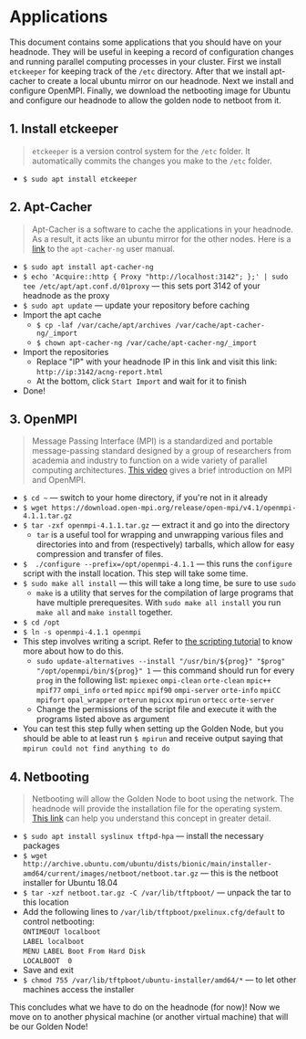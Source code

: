 # Applications

This document contains some applications that you should have on your headnode.
They will be useful in keeping a record of configuration changes and running parallel computing processes in your cluster.
First we install `etckeeper` for keeping track of the `/etc` directory.
After that we install apt-cacher to create a local ubuntu mirror on our headnode.
Next we install and configure OpenMPI.
Finally, we download the netbooting image for Ubuntu and configure our headnode to allow the golden node to netboot from it.

## 1. Install etckeeper

> `etckeeper` is a version control system for the `/etc` folder.
> It automatically commits the changes you make to the `/etc` folder.

* `$ sudo apt install etckeeper`

## 2. Apt-Cacher

> Apt-Cacher is a software to cache the applications in your headnode.
> As a result, it acts like an ubuntu mirror for the other nodes.
> Here is a [link](https://www.unix-ag.uni-kl.de/~bloch/acng/html/index.html) to the `apt-cacher-ng` user manual.

* `$ sudo apt install apt-cacher-ng`
* `$ echo 'Acquire::http { Proxy "http://localhost:3142"; };' | sudo tee /etc/apt/apt.conf.d/01proxy` &mdash; this sets port 3142 of your headnode as the proxy
* `$ sudo apt update` &mdash; update your repository before caching
* Import the apt cache
  * `$ cp -laf /var/cache/apt/archives /var/cache/apt-cacher-ng/_import`
  * `$ chown apt-cacher-ng /var/cache/apt-cacher-ng/_import`
* Import the repositories
  * Replace "IP" with your headnode IP in this link and visit this link: `http://ip:3142/acng-report.html`
  * At the bottom, click `Start Import` and wait for it to finish
* Done!

## 3. OpenMPI

> Message Passing Interface (MPI) is a standardized and portable message-passing standard designed by a group of researchers from academia and industry to function on a wide variety of parallel computing architectures.
> [This video](https://www.youtube.com/watch?v=D0-xSWBGNAw) gives a brief introduction on MPI and OpenMPI.

* `$ cd ~` &mdash; switch to your home directory, if you're not in it already
* `$ wget https://download.open-mpi.org/release/open-mpi/v4.1/openmpi-4.1.1.tar.gz`
* `$ tar -zxf openmpi-4.1.1.tar.gz` &mdash; extract it and go into the directory
  * `tar` is a useful tool for wrapping and unwrapping various files and directories into and from (respectively) tarballs, which allow for easy compression and transfer of files.
* `$  ./configure --prefix=/opt/openmpi-4.1.1` &mdash; this runs the `configure` script with the install location.
This step will take some time.
* `$ sudo make all install` &mdash; this will take a long time, be sure to use `sudo`
  * `make` is a utility that serves for the compilation of large programs that have multiple prerequesites. With `sudo make all install` you run `make all` and `make install` together.
* `$ cd /opt`
* `$ ln -s openmpi-4.1.1 openmpi`
* This step involves writing a script.
Refer to [the scripting tutorial](03_scripting.md) to know more about how to do this.
  * `sudo update-alternatives --install "/usr/bin/${prog}" "$prog" "/opt/openmpi/bin/${prog}" 1` &mdash; this command should run for every `prog` in the following list:
`mpiexec` `ompi-clean` `orte-clean` `mpic++` `mpif77` `ompi_info` `orted` `mpicc` `mpif90` `ompi-server` `orte-info` `mpiCC` `mpifort` `opal_wrapper` `orterun` `mpicxx` `mpirun` `ortecc` `orte-server`
  * Change the permissions of the script file and execute it with the programs listed above as argument
* You can test this step fully when setting up the Golden Node, but you should be able to at least run `$ mpirun` and receive output saying that `mpirun could not find anything to do`

## 4. Netbooting

> Netbooting will allow the Golden Node to boot using the network. The headnode will provide the installation file for the operating system.
> [This link](https://www.howtogeek.com/57601/what-is-network-booting-pxe-and-how-can-you-use-it/) can help you understand this concept in greater detail.

* `$ sudo apt install syslinux tftpd-hpa` &mdash; install the necessary packages
* `$ wget http://archive.ubuntu.com/ubuntu/dists/bionic/main/installer-amd64/current/images/netboot/netboot.tar.gz` &mdash; this is the netboot installer for Ubuntu 18.04
* `$ tar -xzf netboot.tar.gz -C /var/lib/tftpboot/` &mdash; unpack the tar to this location
* Add the following lines to `/var/lib/tftpboot/pxelinux.cfg/default` to control netbooting:
<br/>`ONTIMEOUT localboot`
<br/>`LABEL localboot`
<br/>`MENU LABEL Boot From Hard Disk`
<br/>`LOCALBOOT  0`
* Save and exit
* `$ chmod 755 /var/lib/tftpboot/ubuntu-installer/amd64/*` &mdash; to let other machines access the installer

This concludes what we have to do on the headnode (for now)! Now we move on to another physical machine (or another virtual machine) that will be our Golden Node!
